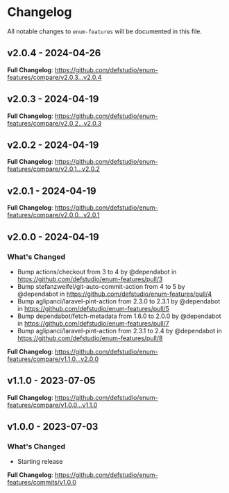 # Changelog

All notable changes to `enum-features` will be documented in this file.

## v2.0.4 - 2024-04-26

**Full Changelog**: https://github.com/defstudio/enum-features/compare/v2.0.3...v2.0.4

## v2.0.3 - 2024-04-19

**Full Changelog**: https://github.com/defstudio/enum-features/compare/v2.0.2...v2.0.3

## v2.0.2 - 2024-04-19

**Full Changelog**: https://github.com/defstudio/enum-features/compare/v2.0.1...v2.0.2

## v2.0.1 - 2024-04-19

**Full Changelog**: https://github.com/defstudio/enum-features/compare/v2.0.0...v2.0.1

## v2.0.0 - 2024-04-19

### What's Changed

* Bump actions/checkout from 3 to 4 by @dependabot in https://github.com/defstudio/enum-features/pull/3
* Bump stefanzweifel/git-auto-commit-action from 4 to 5 by @dependabot in https://github.com/defstudio/enum-features/pull/4
* Bump aglipanci/laravel-pint-action from 2.3.0 to 2.3.1 by @dependabot in https://github.com/defstudio/enum-features/pull/5
* Bump dependabot/fetch-metadata from 1.6.0 to 2.0.0 by @dependabot in https://github.com/defstudio/enum-features/pull/7
* Bump aglipanci/laravel-pint-action from 2.3.1 to 2.4 by @dependabot in https://github.com/defstudio/enum-features/pull/8

**Full Changelog**: https://github.com/defstudio/enum-features/compare/v1.1.0...v2.0.0

## v1.1.0 - 2023-07-05

**Full Changelog**: https://github.com/defstudio/enum-features/compare/v1.0.0...v1.1.0

## v1.0.0 - 2023-07-03

### What's Changed

- Starting release

**Full Changelog**: https://github.com/defstudio/enum-features/commits/v1.0.0
